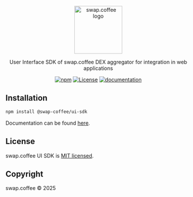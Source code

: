 <p align="center">
  <a href="https://swap.coffee" target="blank"><img src="https://avatars.githubusercontent.com/u/171727895?s=400&u=f6a9b30455abed8c09dc7d4e6108eb21d0715ade&v=4" width="130" alt="swap.coffee logo" /></a>
</p>

<p align="center">User Interface SDK of swap.coffee DEX aggregator for integration in web applications</p>

<p align="center">
<a href="https://www.npmjs.com/package/@swap-coffee/ui-sdk"><img alt="npm" src="https://img.shields.io/npm/v/%40swap-coffee%2Fui-sdk?labelColor=%23fffff&color=%233e1c00"></a>
<a href="https://opensource.org/licenses/mit"><img alt="License" src="https://img.shields.io/badge/license-MIT-blue"></a>
<a href="https://docs.swap.coffee"><img alt="documentation" src="https://img.shields.io/badge/documentation-yes-brightgreen"></a>
</p>

## Installation

```bash
npm install @swap-coffee/ui-sdk
```

Documentation can be found [here](https://docs.swap.coffee).

## License

swap.coffee UI SDK is [MIT licensed](LICENSE).

## Copyright

swap.coffee &copy; 2025
